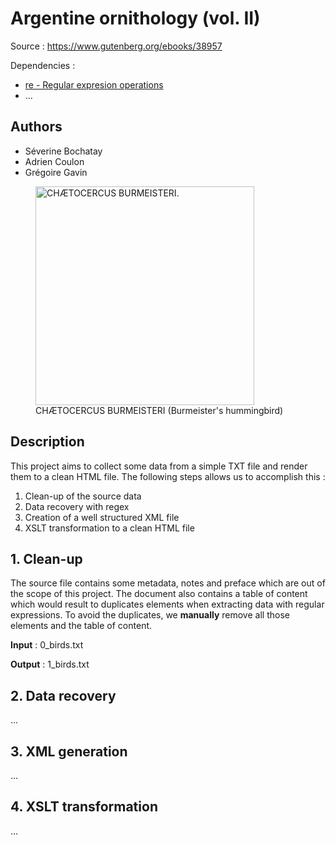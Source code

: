 Argentine ornithology (vol. II)
===============================
Source : https://www.gutenberg.org/ebooks/38957

Dependencies :
- [re - Regular expresion operations](https://docs.python.org/3/library/re.html)
- ...

## Authors
- Séverine Bochatay
- Adrien Coulon
- Grégoire Gavin

<figure>
    <img src="https://www.gutenberg.org/cache/epub/38957/images/plt11_lg.jpg" alt="CHÆTOCERCUS BURMEISTERI." width="350" />
    <figcaption>CHÆTOCERCUS BURMEISTERI (Burmeister's hummingbird)</figcaption>
</figure>


## Description
This project aims to collect some data from a simple TXT file and render them to a clean HTML file.
The following steps allows us to accomplish this :
1. Clean-up of the source data
2. Data recovery with regex 
3. Creation of a well structured XML file
4. XSLT transformation to a clean HTML file

## 1. Clean-up
The source file contains some metadata, notes and preface which are out of the scope of this project. The document also contains a table of content which would result to duplicates elements when extracting data with regular expressions. To avoid the duplicates, we **manually** remove all those elements and the table of content.

**Input** : 0_birds.txt

**Output** : 1_birds.txt

## 2. Data recovery
...

## 3. XML generation
...

## 4. XSLT transformation
...
